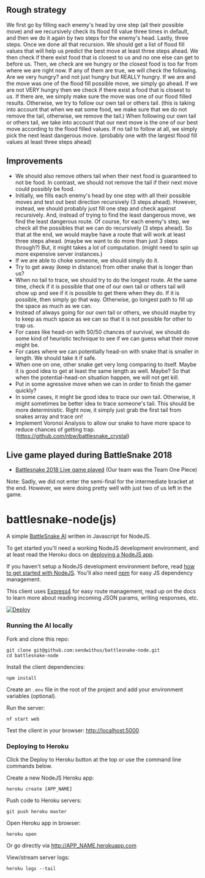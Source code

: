 ## Rough strategy

We first go by filling each enemy's head by one step (all their possible move) and we recursively check its flood fill value three
times in default, and then we do it again by two steps for the enemy's head. Lastly, three steps. Once we done all that recursion.
We should get a list of flood fill values that will help us predict the best move at least three steps ahead. We then check if there
exist food that is closest to us and no one else can get to before us. Then, we check are we hungry or the closest food is too far
from where we are right now. If any of them are true, we will check the following. Are we very hungry? and not just hungry but
REALLY hungry. If we are and the move was one of the flood fill possible move, we simply go ahead. If we are not VERY hungry then we check if there exist a food that is closest to us. If there are, we simply make sure the move was one of our flood filled results.
Otherwise, we try to follow our own tail or others tail. (this is taking into account that when we eat some food, we make sure that
we do not remove the tail, otherwise, we remove the tail.) When following our own tail or others tail, we take into account that
our next move is the one of our best move according to the flood filled values. If no tail to follow at all, we simply pick the next
least dangerous move. (probably one with the largest flood fill values at least three steps ahead)

## Improvements
- We should also remove others tail when their next food is guaranteed to not be food. In contrast, we should not remove the tail if their next move could possibly be food.
- Initially, we fills each enemy's head by one step with all their possible moves and test out best direction recursively (3 steps
ahead). However, instead, we should probably just fill one step and check against recursively. And, instead of trying to find the
least dangerous move, we find the least dangerous route. Of course, for each enemy's step, we check all the possibles that we can
do recursively (3 steps ahead). So that at the end, we would maybe have a route that will work at least three steps ahead. (maybe
we want to do more than just 3 steps through?) But, it might takes a lot of computation. (might need to spin up more expensive server
instances.)
- If we are able to choke someone, we should simply do it.
- Try to get away (keep in distance) from other snake that is longer than us?
- When no tail to trace, we should try to do the longest route. At the same time, check if it is possible that one of our own tail or
others tail will show up and see if it is possible to get there when they do. If it is possible, then simply go that way. Otherwise,
go longest path to fill up the space as much as we can.
- Instead of always going for our own tail or others, we should maybe try to keep as much space as we can so that it is not possible
for other to trap us.
- For cases like head-on with 50/50 chances of survival, we should do some kind of heuristic technique to see if we can guess what
their move might be.
- For cases where we can potentially head-on with snake that is smaller in length. We should take it if safe.
- When one on one, other snake get very long comparing to itself. Maybe it is good idea to get at least the same length as well. Maybe?
So that when the potential-head-on situation happen, we will not get kill.
- Put in some agressive move when we can in order to finish the gamer quickly?
- In some cases, it might be good idea to trace our own tail. Otherwise, it might sometimes be better idea to trace someone's tail. This
should be more deterministic. Right now, it simply just grab the first tail from snakes array and trace on!
- Implement Voronoi Analysis to allow our snake to have more space to reduce chances of getting trap. (https://github.com/nbw/battlesnake_crystal)

## Live game played during BattleSnake 2018
- [Battlesnake 2018 Live game played](https://youtu.be/OYPC9fo4fE4?t=2h7m31s) (Our team was the Team One Piece)

Note: Sadly, we did not enter the semi-final for the intermediate bracket at the end. However, we were doing pretty well 
with just two of us left in the game.

# battlesnake-node(js)

A simple [BattleSnake AI](http://battlesnake.io) written in Javascript for NodeJS.

To get started you'll need a working NodeJS development environment, and at least read the Heroku docs on [deploying a NodeJS app](https://devcenter.heroku.com/articles/getting-started-with-nodejs).

If you haven't setup a NodeJS development environment before, read [how to get started with NodeJS](http://nodejs.org/documentation/tutorials/). You'll also need [npm](https://www.npmjs.com/) for easy JS dependency management.

This client uses [Express4](http://expressjs.com/en/4x/api.html) for easy route management, read up on the docs to learn more about reading incoming JSON params, writing responses, etc.

[![Deploy](https://www.herokucdn.com/deploy/button.png)](https://heroku.com/deploy)


### Running the AI locally

Fork and clone this repo:

```
git clone git@github.com:sendwithus/battlesnake-node.git
cd battlesnake-node
```

Install the client dependencies:

```
npm install
```

Create an `.env` file in the root of the project and add your environment variables (optional).

Run the server:

```
nf start web
```

Test the client in your browser: [http://localhost:5000](http://localhost:5000)


### Deploying to Heroku

Click the Deploy to Heroku button at the top or use the command line commands below.

Create a new NodeJS Heroku app:

```
heroku create [APP_NAME]
```

Push code to Heroku servers:
```
git push heroku master
```

Open Heroku app in browser:
```
heroku open
```

Or go directly via http://APP_NAME.herokuapp.com

View/stream server logs:
```
heroku logs --tail
```
